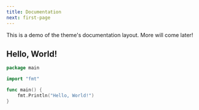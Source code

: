 ```yaml
---
title: Documentation
next: first-page
---
```


This is a demo of the theme's documentation layout. More will come later!

## Hello, World!

```go {filename="main.go"}
package main

import "fmt"

func main() {
    fmt.Println("Hello, World!")
}
```
